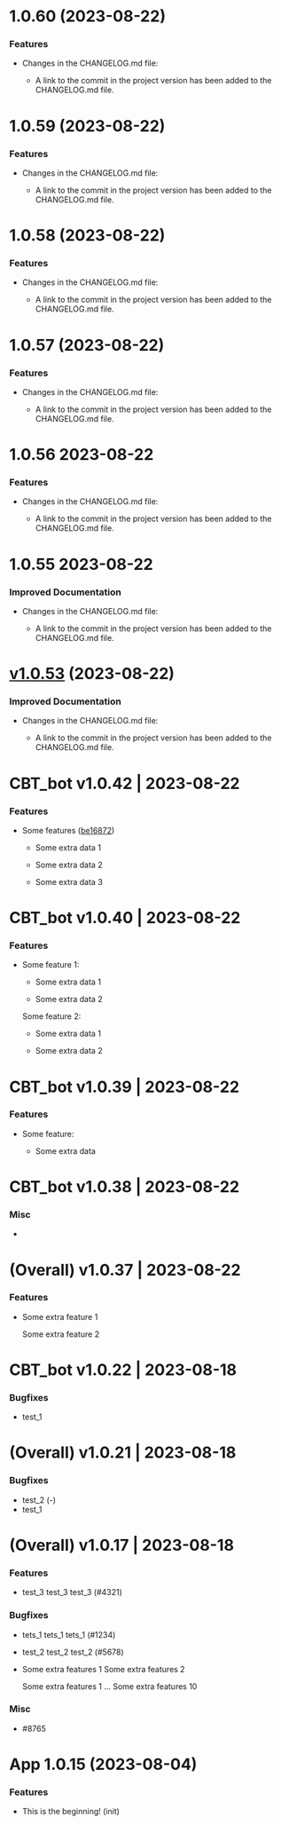 1.0.60 (2023-08-22)
===================

### Features

- Changes in the CHANGELOG.md file:

  - A link to the commit in the project version has been added to the CHANGELOG.md file.


1.0.59 (2023-08-22)
===================

### Features

- Changes in the CHANGELOG.md file:

  - A link to the commit in the project version has been added to the CHANGELOG.md file.


1.0.58 (2023-08-22)
===================

### Features

- Changes in the CHANGELOG.md file:

  - A link to the commit in the project version has been added to the CHANGELOG.md file.


1.0.57 (2023-08-22)
===================

### Features

- Changes in the CHANGELOG.md file:

  - A link to the commit in the project version has been added to the CHANGELOG.md file.


1.0.56 2023-08-22
=================

### Features

- Changes in the CHANGELOG.md file:

  - A link to the commit in the project version has been added to the CHANGELOG.md file.


1.0.55 2023-08-22
=================

### Improved Documentation

- Changes in the CHANGELOG.md file:

  - A link to the commit in the project version has been added to the CHANGELOG.md file.


[v1.0.53](https://github.com/Seal-Pavel/cbt_bot/commit/23aa801de07ff4d6b0dcdc10312290a9a0f91bad) (2023-08-22)
===============

### Improved Documentation

- Changes in the CHANGELOG.md file:

  - A link to the commit in the project version has been added to the CHANGELOG.md file.


CBT_bot v1.0.42 | 2023-08-22
============================

### Features

- Some features ([be16872](https://github.com/Seal-Pavel/cbt_bot/commit/be16872776e6c127d94535a6a6a7b158f410319e))

  - Some extra data 1

  - Some extra data 2

  - Some extra data 3


CBT_bot v1.0.40 | 2023-08-22
============================

### Features

- Some feature 1:

  - Some extra data 1

  - Some extra data 2



  Some feature 2:

  - Some extra data 1

  - Some extra data 2


CBT_bot v1.0.39 | 2023-08-22
============================

### Features

- Some feature:

  - Some extra data


CBT_bot v1.0.38 | 2023-08-22
============================

### Misc

-


(Overall) v1.0.37 | 2023-08-22
==============================

### Features

- Some extra feature 1

  Some extra feature 2


CBT_bot v1.0.22 | 2023-08-18
==============================

### Bugfixes

- test_1


(Overall) v1.0.21 | 2023-08-18
==============================

### Bugfixes

- test_2 (-)
- test_1


(Overall) v1.0.17 | 2023-08-18
==============================

### Features

- test_3 test_3 test_3 (#4321)

### Bugfixes

- tets_1 tets_1 tets_1 (#1234)
- test_2 test_2 test_2 (#5678)
- Some extra features 1
  Some extra features 2

  Some extra features 1
  ...
  Some extra features 10

### Misc

- #8765


# App 1.0.15 (2023-08-04)

### Features

- This is the beginning! (init)
